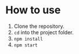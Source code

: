 # How to use

1. Clone the repository.
2. ```cd``` into the project folder.
3. ```npm install```
4. ```npm start```

 

